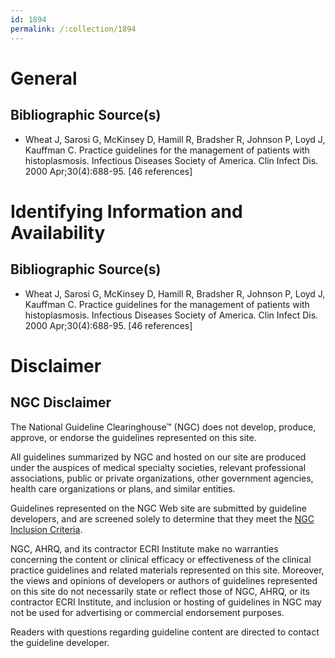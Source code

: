```yaml
---
id: 1894
permalink: /:collection/1894
---
```


# General

## Bibliographic Source(s)

- Wheat J, Sarosi G, McKinsey D, Hamill R, Bradsher R, Johnson P, Loyd J, Kauffman C. Practice guidelines for the management of patients with histoplasmosis. Infectious Diseases Society of America. Clin Infect Dis. 2000 Apr;30(4):688-95. [46 references]

# Identifying Information and Availability

## Bibliographic Source(s)

- Wheat J, Sarosi G, McKinsey D, Hamill R, Bradsher R, Johnson P, Loyd J, Kauffman C. Practice guidelines for the management of patients with histoplasmosis. Infectious Diseases Society of America. Clin Infect Dis. 2000 Apr;30(4):688-95. [46 references]

# Disclaimer

## NGC Disclaimer

The National Guideline Clearinghouse™ (NGC) does not develop, produce, approve, or endorse the guidelines represented on this site.

All guidelines summarized by NGC and hosted on our site are produced under the auspices of medical specialty societies, relevant professional associations, public or private organizations, other government agencies, health care organizations or plans, and similar entities.

Guidelines represented on the NGC Web site are submitted by guideline developers, and are screened solely to determine that they meet the [NGC Inclusion Criteria](/help-and-about/summaries/inclusion-criteria).

NGC, AHRQ, and its contractor ECRI Institute make no warranties concerning the content or clinical efficacy or effectiveness of the clinical practice guidelines and related materials represented on this site. Moreover, the views and opinions of developers or authors of guidelines represented on this site do not necessarily state or reflect those of NGC, AHRQ, or its contractor ECRI Institute, and inclusion or hosting of guidelines in NGC may not be used for advertising or commercial endorsement purposes.

Readers with questions regarding guideline content are directed to contact the guideline developer.

